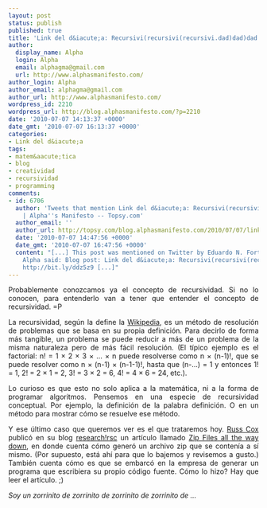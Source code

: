```yaml
---
layout: post
status: publish
published: true
title: 'Link del d&iacute;a: Recursivi(recursivi(recursivi.dad)dad)dad'
author:
  display_name: Alpha
  login: Alpha
  email: alphagma@gmail.com
  url: http://www.alphasmanifesto.com/
author_login: Alpha
author_email: alphagma@gmail.com
author_url: http://www.alphasmanifesto.com/
wordpress_id: 2210
wordpress_url: http://blog.alphasmanifesto.com/?p=2210
date: '2010-07-07 14:13:37 +0000'
date_gmt: '2010-07-07 16:13:37 +0000'
categories:
- Link del d&iacute;a
tags:
- matem&aacute;tica
- blog
- creatividad
- recursividad
- programming
comments:
- id: 6706
  author: 'Tweets that mention Link del d&iacute;a: Recursivi(recursivi(recursivi.dad)dad)dad
    | Alpha''s Manifesto -- Topsy.com'
  author_email: ''
  author_url: http://topsy.com/blog.alphasmanifesto.com/2010/07/07/link-del-dia-recursivirecursivirecursivi-daddaddad/?utm_source=pingback&amp;utm_campaign=L2
  date: '2010-07-07 14:47:56 +0000'
  date_gmt: '2010-07-07 16:47:56 +0000'
  content: "[...] This post was mentioned on Twitter by Eduardo N. Fortes ✔, Alpha.
    Alpha said: Blog post: Link del d&iacute;a: Recursivi(recursivi(recursivi.dad)dad)dad
    http://bit.ly/ddz5z9 [...]"
---
```

<p style="text-align: justify;">Probablemente conozcamos ya el concepto de recursividad. Si no lo conocen, para entenderlo van a tener que entender el concepto de recursividad. =P</p>
<p style="text-align: justify;">La recursividad, seg&uacute;n la define la <a href="http://en.wikipedia.org/wiki/Recursion">Wikipedia</a>, es un m&eacute;todo de resoluci&oacute;n de problemas que se basa en su propia definici&oacute;n. Para decirlo de forma m&aacute;s tangible, un problema se puede reducir a m&aacute;s de un problema de la misma naturaleza pero de m&aacute;s f&aacute;cil resoluci&oacute;n. (El t&iacute;pico ejemplo es el factorial: n! = 1 &times; 2 &times; 3 &times; ... &times; n puede resolverse como n &times; (n-1)!, que se puede resolver como n &times; (n-1) &times; (n-1-1)!, hasta que (n-...) = 1 y entonces 1! = 1, 2! = 2 &times; 1 = 2, 3! = 3 &times; 2 = 6, 4! = 4 &times; 6 = 24, etc.).</p>
<p style="text-align: justify;">Lo curioso es que esto no solo aplica a la matem&aacute;tica, ni a la forma de programar algoritmos. Pensemos en una especie de recursividad conceptual. Por ejemplo, la definici&oacute;n de la palabra definici&oacute;n. O en un m&eacute;todo para mostrar c&oacute;mo se resuelve ese m&eacute;todo.</p>
<p style="text-align: justify;">Y ese &uacute;ltimo caso que queremos ver es el que trataremos hoy. <a href="http://swtch.com/~rsc/">Russ Cox</a> public&oacute; en su blog <a href="http://research.swtch.com">research!rsc</a> un art&iacute;culo llamado <a href="http://research.swtch.com/2010/03/zip-files-all-way-down.html">Zip Files all the way down</a>, en donde cuenta c&oacute;mo gener&oacute; un archivo zip que se conten&iacute;a a s&iacute; mismo. (Por supuesto, est&aacute; ah&iacute; para que lo bajemos y revisemos a gusto.) Tambi&eacute;n cuenta c&oacute;mo es que se embarc&oacute; en la empresa de generar un programa que escribiera su propio c&oacute;digo fuente. C&oacute;mo lo hizo? Hay que leer el art&iacute;culo. ;)</p>
<p style="text-align: justify;"><em>Soy un zorrinito de zorrinito de zorrinito de zorrinito de ...</em></p>
